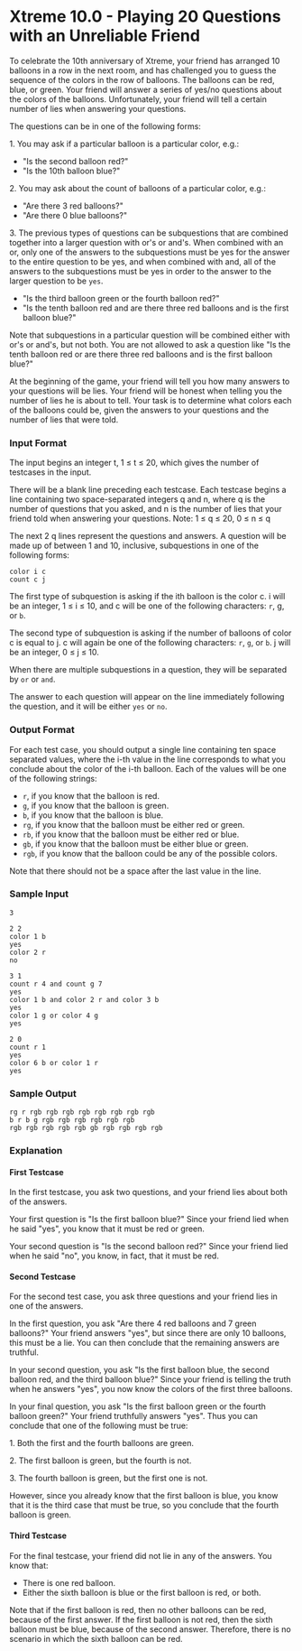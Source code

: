 # Xtreme 10.0 - Playing 20 Questions with an Unreliable Friend

To celebrate the 10th anniversary of Xtreme, your friend has arranged 10 balloons in a row in the next room, and has challenged you to guess the sequence of the colors in the row of balloons. The balloons can be red, blue, or green. Your friend will answer a series of yes/no questions about the colors of the balloons. Unfortunately, your friend will tell a certain number of lies when answering your questions.

The questions can be in one of the following forms:

1\. You may ask if a particular balloon is a particular color, e.g.:

* "Is the second balloon red?"
* "Is the 10th balloon blue?"

2\. You may ask about the count of balloons of a particular color, e.g.:

* "Are there 3 red balloons?"
* "Are there 0 blue balloons?"

3\. The previous types of questions can be subquestions that are combined together into a larger question with or's or and's. When combined with an or, only one of the answers to the subquestions must be yes for the answer to the entire question to be yes, and when combined with and, all of the answers to the subquestions must be yes in order to the answer to the larger question to be <code>yes</code>.

* "Is the third balloon green or the fourth balloon red?"
* "Is the tenth balloon red and are there three red balloons and is the first balloon blue?"

Note that subquestions in a particular question will be combined either with or's or and's, but not both. You are not allowed to ask a question like "Is the tenth balloon red or are there three red balloons and is the first balloon blue?"

At the beginning of the game, your friend will tell you how many answers to your questions will be lies. Your friend will be honest when telling you the number of lies he is about to tell. Your task is to determine what colors each of the balloons could be, given the answers to your questions and the number of lies that were told.

### Input Format

The input begins an integer t, 1 ≤ t ≤ 20, which gives the number of testcases in the input.

There will be a blank line preceding each testcase. Each testcase begins a line containing two space-separated integers q and n, where q is the number of questions that you asked, and n is the number of lies that your friend told when answering your questions. Note: 1 ≤ q ≤ 20, 0 ≤ n ≤ q

The next 2 q lines represent the questions and answers. A question will be made up of between 1 and 10, inclusive, subquestions in one of the following forms:

```
color i c 
count c j 
```

The first type of subquestion is asking if the ith balloon is the color c. i will be an integer, 1 ≤ i ≤ 10, and c will be one of the following characters: <code>r</code>, </code>g</code>, or <code>b</code>.

The second type of subquestion is asking if the number of balloons of color c is equal to j. c will again be one of the following characters: <code>r</code>, <code>g</code>, or <code>b</code>. j will be an integer, 0 ≤ j ≤ 10.

When there are multiple subquestions in a question, they will be separated by <code>or</code> or <code>and</code>.

The answer to each question will appear on the line immediately following the question, and it will be either <code>yes</code> or <code>no</code>.

### Output Format

For each test case, you should output a single line containing ten space separated values, where the i-th value in the line corresponds to what you conclude about the color of the i-th balloon. Each of the values will be one of the following strings:

* <code>r</code>, if you know that the balloon is red.
* <code>g</code>, if you know that the balloon is green.
* <code>b</code>, if you know that the balloon is blue.
* <code>rg</code>, if you know that the balloon must be either red or green.
* <code>rb</code>, if you know that the balloon must be either red or blue.
* <code>gb</code>, if you know that the balloon must be either blue or green.
* <code>rgb</code>, if you know that the balloon could be any of the possible colors.

Note that there should not be a space after the last value in the line.

### Sample Input

```
3

2 2
color 1 b
yes
color 2 r
no

3 1
count r 4 and count g 7
yes
color 1 b and color 2 r and color 3 b
yes
color 1 g or color 4 g
yes

2 0
count r 1
yes
color 6 b or color 1 r
yes
```

### Sample Output
```
rg r rgb rgb rgb rgb rgb rgb rgb rgb
b r b g rgb rgb rgb rgb rgb rgb
rgb rgb rgb rgb rgb gb rgb rgb rgb rgb
```

### Explanation

#### First Testcase

In the first testcase, you ask two questions, and your friend lies about both of the answers.

Your first question is "Is the first balloon blue?" Since your friend lied when he said "yes", you know that it must be red or green.

Your second question is "Is the second balloon red?" Since your friend lied when he said "no", you know, in fact, that it must be red.

#### Second Testcase

For the second test case, you ask three questions and your friend lies in one of the answers.

In the first question, you ask "Are there 4 red balloons and 7 green balloons?" Your friend answers "yes", but since there are only 10 balloons, this must be a lie. You can then conclude that the remaining answers are truthful.

In your second question, you ask "Is the first balloon blue, the second balloon red, and the third balloon blue?" Since your friend is telling the truth when he answers "yes", you now know the colors of the first three balloons.

In your final question, you ask "Is the first balloon green or the fourth balloon green?" Your friend truthfully answers "yes". Thus you can conclude that one of the following must be true:

1\. Both the first and the fourth balloons are green.

2\. The first balloon is green, but the fourth is not.

3\. The fourth balloon is green, but the first one is not.

However, since you already know that the first balloon is blue, you know that it is the third case that must be true, so you conclude that the fourth balloon is green.

#### Third Testcase

For the final testcase, your friend did not lie in any of the answers. You know that:

* There is one red balloon.
* Either the sixth balloon is blue or the first balloon is red, or both.

Note that if the first balloon is red, then no other balloons can be red, because of the first answer. If the first balloon is not red, then the sixth balloon must be blue, because of the second answer. Therefore, there is no scenario in which the sixth balloon can be red.